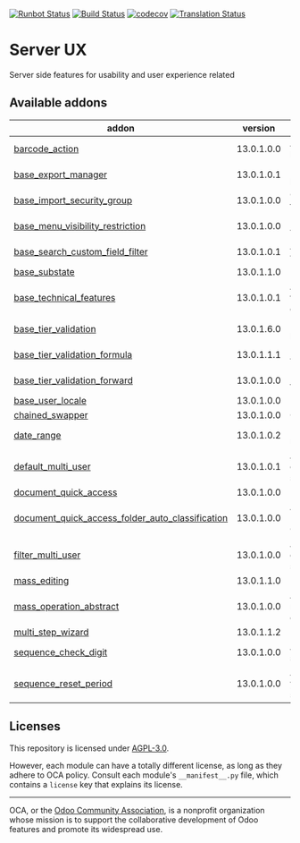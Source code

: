 [![Runbot Status](https://runbot.odoo-community.org/runbot/badge/flat/250/13.0.svg)](https://runbot.odoo-community.org/runbot/repo/github-com-oca-server-ux-250)
[![Build Status](https://travis-ci.com/OCA/server-ux.svg?branch=13.0)](https://travis-ci.com/OCA/server-ux)
[![codecov](https://codecov.io/gh/OCA/server-ux/branch/13.0/graph/badge.svg)](https://codecov.io/gh/OCA/server-ux)
[![Translation Status](https://translation.odoo-community.org/widgets/server-ux-13-0/-/svg-badge.svg)](https://translation.odoo-community.org/engage/server-ux-13-0/?utm_source=widget)

<!-- /!\ do not modify above this line -->

# Server UX

Server side features for usability and user experience related

<!-- /!\ do not modify below this line -->

<!-- prettier-ignore-start -->

[//]: # (addons)

Available addons
----------------
addon | version | summary
--- | --- | ---
[barcode_action](barcode_action/) | 13.0.1.0.0 | Allows to use barcodes as a launcher
[base_export_manager](base_export_manager/) | 13.0.1.0.1 | Manage model export profiles
[base_import_security_group](base_import_security_group/) | 13.0.1.0.0 | Group-based permissions for importing CSV files
[base_menu_visibility_restriction](base_menu_visibility_restriction/) | 13.0.1.0.0 | Restrict (with groups) menu visibilty
[base_search_custom_field_filter](base_search_custom_field_filter/) | 13.0.1.0.1 | Add custom filters for fields via UI
[base_substate](base_substate/) | 13.0.1.1.0 | Base Sub State
[base_technical_features](base_technical_features/) | 13.0.1.0.1 | Access to technical features without activating debug mode
[base_tier_validation](base_tier_validation/) | 13.0.1.6.0 | Implement a validation process based on tiers.
[base_tier_validation_formula](base_tier_validation_formula/) | 13.0.1.1.1 | Formulas for Base tier validation
[base_tier_validation_forward](base_tier_validation_forward/) | 13.0.1.0.0 | Forward option for base tiers
[base_user_locale](base_user_locale/) | 13.0.1.0.0 | User Locale Settings
[chained_swapper](chained_swapper/) | 13.0.1.0.0 | Chained Swapper
[date_range](date_range/) | 13.0.1.0.2 | Manage all kind of date range
[default_multi_user](default_multi_user/) | 13.0.1.0.1 | Allows to share user-defined defaults among several users.
[document_quick_access](document_quick_access/) | 13.0.1.0.0 | Document quick access
[document_quick_access_folder_auto_classification](document_quick_access_folder_auto_classification/) | 13.0.1.0.0 | Auto classification of Documents after reading a QR
[filter_multi_user](filter_multi_user/) | 13.0.1.0.0 | Allows to share user-defined filters filters among several users.
[mass_editing](mass_editing/) | 13.0.1.1.0 | Mass Editing
[mass_operation_abstract](mass_operation_abstract/) | 13.0.1.0.0 | Abstract Tools used for modules that realize operation onmany items
[multi_step_wizard](multi_step_wizard/) | 13.0.1.1.2 | Multi-Steps Wizards
[sequence_check_digit](sequence_check_digit/) | 13.0.1.0.0 | Adds a check digit on sequences
[sequence_reset_period](sequence_reset_period/) | 13.0.1.0.0 | Auto-generate yearly/monthly/weekly/daily sequence period ranges

[//]: # (end addons)

<!-- prettier-ignore-end -->

## Licenses

This repository is licensed under [AGPL-3.0](LICENSE).

However, each module can have a totally different license, as long as they adhere to OCA
policy. Consult each module's `__manifest__.py` file, which contains a `license` key
that explains its license.

----

OCA, or the [Odoo Community Association](http://odoo-community.org/), is a nonprofit
organization whose mission is to support the collaborative development of Odoo features
and promote its widespread use.
